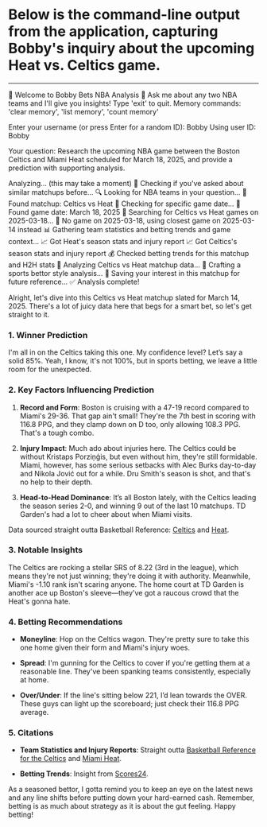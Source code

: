 # Below is the command-line output from the application, capturing Bobby's inquiry about the upcoming Heat vs. Celtics game.

-------------------------------------------

🏀 Welcome to Bobby Bets NBA Analysis 🏀
Ask me about any two NBA teams and I'll give you insights!
Type 'exit' to quit.
Memory commands: 'clear memory', 'list memory', 'count memory'

Enter your username (or press Enter for a random ID): Bobby
Using user ID: Bobby

Your question: Research the upcoming NBA game between the Boston Celtics and Miami Heat scheduled for March 18, 2025, and provide a prediction with supporting analysis.

Analyzing... (this may take a moment)
🧠 Checking if you've asked about similar matchups before...
🔍 Looking for NBA teams in your question...
🏀 Found matchup: Celtics vs Heat
📅 Checking for specific game date...
📆 Found game date: March 18, 2025
🔎 Searching for Celtics vs Heat games on 2025-03-18...
📌 No game on 2025-03-18, using closest game on 2025-03-14 instead
📊 Gathering team statistics and betting trends and game context...
📈 Got Heat's season stats and injury report
📈 Got Celtics's season stats and injury report
💰 Checked betting trends for this matchup and H2H stats
🧮 Analyzing Celtics vs Heat matchup data...
🎲 Crafting a sports bettor style analysis...
💾 Saving your interest in this matchup for future reference...
✅ Analysis complete!

Alright, let's dive into this Celtics vs Heat matchup slated for March 14, 2025. There's a lot of juicy data here that begs for a smart bet, so let's get straight to it.

### 1. Winner Prediction

I'm all in on the Celtics taking this one. My confidence level? Let’s say a solid 85%. Yeah, I know, it's not 100%, but in sports betting, we leave a little room for the unexpected.       

### 2. Key Factors Influencing Prediction

1. **Record and Form**: Boston is cruising with a 47-19 record compared to Miami's 29-36. That gap ain't small! They're the 7th best in scoring with 116.8 PPG, and they clamp down on D too, only allowing 108.3 PPG. That's a tough combo.

2. **Injury Impact**: Much ado about injuries here. The Celtics could be without Kristaps Porziņģis, but even without him, they're still formidable. Miami, however, has some serious setbacks with Alec Burks day-to-day and Nikola Jović out for a while. Dru Smith's season is shot, and that's no help to their depth.

3. **Head-to-Head Dominance**: It’s all Boston lately, with the Celtics leading the season series 2-0, and winning 9 out of the last 10 matchups. TD Garden's had a lot to cheer about when Miami visits.

Data sourced straight outta Basketball Reference: [Celtics](https://www.basketball-reference.com/teams/BOS/2025.html) and [Heat](https://www.basketball-reference.com/teams/MIA/2025.html). 

### 3. Notable Insights

The Celtics are rocking a stellar SRS of 8.22 (3rd in the league), which means they're not just winning; they're doing it with authority. Meanwhile, Miami's -1.10 rank isn't scaring anyone. The home court at TD Garden is another ace up Boston's sleeve—they've got a raucous crowd that the Heat's gonna hate.

### 4. Betting Recommendations

- **Moneyline**: Hop on the Celtics wagon. They're pretty sure to take this one home given their form and Miami's injury woes.

- **Spread**: I'm gunning for the Celtics to cover if you're getting them at a reasonable line. They've been spanking teams consistently, especially at home.

- **Over/Under**: If the line's sitting below 221, I’d lean towards the OVER. These guys can light up the scoreboard; just check their 116.8 PPG average.

### 5. Citations

- **Team Statistics and Injury Reports**: Straight outta [Basketball Reference for the Celtics](https://www.basketball-reference.com/teams/BOS/2025.html) and [Miami Heat](https://www.basketball-reference.com/teams/MIA/2025.html).

- **Betting Trends**: Insight from [Scores24](https://scores24.live/en/basketball/m-14-03-2025-miami-heat-boston-celtics-1#trends).

As a seasoned bettor, I gotta remind you to keep an eye on the latest news and any line shifts before putting down your hard-earned cash. Remember, betting is as much about strategy as it is about the gut feeling. Happy betting!